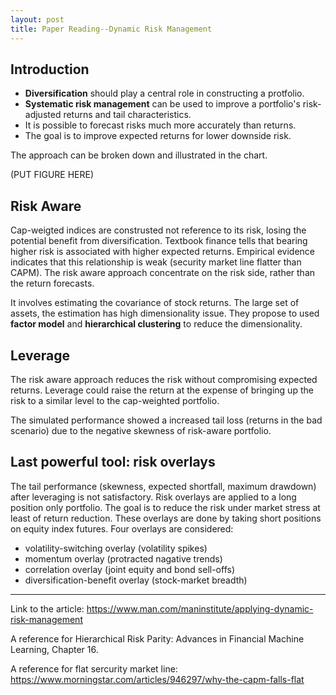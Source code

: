 ```yaml
---
layout: post
title: Paper Reading--Dynamic Risk Management
---
```



## Introduction
- **Diversification** should play a central role in constructing a protfolio.
- **Systematic risk management** can be used to improve a portfolio's risk-adjusted returns and tail characteristics.
- It is possible to forecast risks much more accurately than returns.
- The goal is to improve expected returns for lower downside risk. 

The approach can be broken down and illustrated in the chart.

(PUT FIGURE HERE)

## Risk Aware
Cap-weigted indices are construsted not reference to its risk, losing the potential benefit from diversification. Textbook finance tells that bearing higher risk is associated with higher expected returns.
Empirical evidence indicates that this relationship is weak (security market line flatter than CAPM). The risk aware approach concentrate on the risk side, rather than the return forecasts. 

It involves estimating the covariance of stock returns. The large set of assets, the estimation has high dimensionality issue. They propose to used **factor model** and **hierarchical clustering** to reduce the dimensionality.

## Leverage
The risk aware approach reduces the risk without compromising expected returns. Leverage could raise the return at the expense of bringing up the risk to a similar level to the cap-weighted portfolio.

The simulated performance showed a increased tail loss (returns in the bad scenario) due to the negative skewness of risk-aware portfolio. 

## Last powerful tool: risk overlays

The tail performance (skewness, expected shortfall, maximum drawdown) after leveraging is not satisfactory. Risk overlays are applied to a long position only portfolio. The goal is to reduce the risk under market stress at least of return reduction. These overlays are done by taking short positions on equity index futures. Four overlays are considered:

- volatility-switching overlay (volatility spikes)
- momentum overlay (protracted nagative trends)
- correlation overlay (joint equity and bond sell-offs)
- diversification-benefit overlay (stock-market breadth)



--- 

Link to the article: https://www.man.com/maninstitute/applying-dynamic-risk-management

A reference for Hierarchical Risk Parity: Advances in Financial Machine Learning, Chapter 16.

A reference for flat sercurity market line: https://www.morningstar.com/articles/946297/why-the-capm-falls-flat
